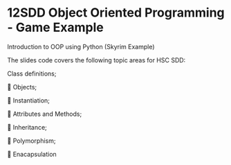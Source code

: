 # 12SDD Object Oriented Programming - Game Example
Introduction to OOP using Python (Skyrim Example)

The slides code covers the following topic areas for HSC SDD:

  Class definitions;
  
  🔷 Objects;
  
  🔷 Instantiation;
  
  🔷 Attributes and Methods;
  
  🔷 Inheritance;
  
  🔷 Polymorphism;
  
  🔷 Enacapsulation
  
